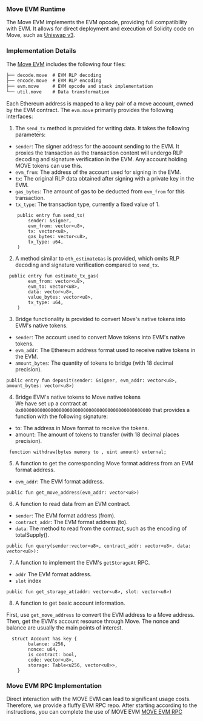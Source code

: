 ### Move EVM Runtime

The Move EVM implements the EVM opcode, providing full compatibility with EVM. It allows for direct deployment and execution of Solidity code on Move, such as [Uniswap v3](https://github.com/Uniswap/deploy-v3).

### Implementation Details

The [Move EVM](https://github.com/movemntdev/movement-v2/tree/main/aptos-move/framework/aptos-framework/sources/evm) includes the following four files:

```txt
├── decode.move  # EVM RLP decoding
├── encode.move  # EVM RLP encoding
├── evm.move     # EVM opcode and stack implementation
└── util.move    # Data transformation

```
Each Ethereum address is mapped to a key pair of a move account, owned by the EVM contract. The `evm.move` primarily provides the following interfaces:

1. The `send_tx` method is provided for writing data. It takes the following parameters:

- `sender`: The signer address for the account sending to the EVM. It proxies the transaction as the transaction content will undergo RLP decoding and signature verification in the EVM. Any account holding MOVE tokens can use this.
- `evm_from`: The address of the account used for signing in the EVM.
- `tx`: The original RLP data obtained after signing with a private key in the EVM.
- `gas_bytes`: The amount of gas to be deducted from `evm_from` for this transaction.
- `tx_type`: The transaction type, currently a fixed value of 1.

```move
    public entry fun send_tx(
        sender: &signer,
        evm_from: vector<u8>,
        tx: vector<u8>,
        gas_bytes: vector<u8>,
        tx_type: u64,
    )
```

2. A method similar to `eth_estimateGas` is provided, which omits RLP decoding and signature verification compared to `send_tx`.

```
 public entry fun estimate_tx_gas(
        evm_from: vector<u8>,
        evm_to: vector<u8>,
        data: vector<u8>,
        value_bytes: vector<u8>,
        tx_type: u64,
    )
```

3. Bridge functionality is provided to convert Move's native tokens into EVM's native tokens.

- `sender`: The account used to convert Move tokens into EVM's native tokens.
- `evm_addr`: The Ethereum address format used to receive native tokens in the EVM.
- `amount_bytes`: The quantity of tokens to bridge (with 18 decimal precision).

```
public entry fun deposit(sender: &signer, evm_addr: vector<u8>, amount_bytes: vector<u8>)

```

4. Bridge EVM's native tokens to Move native tokens  
We have set up a contract at `0x000000000000000000000000000000000000000000000000` that provides a function with the following signature:
- to: The address in Move format to receive the tokens.
- amount: The amount of tokens to transfer (with 18 decimal places precision).

```solidity
 function withdraw(bytes memory to , uint amount) external;
```

5. A function to get the corresponding Move format address from an EVM format address.

- `evm_addr`: The EVM format address.

```
public fun get_move_address(evm_addr: vector<u8>)
```

6. A function to read data from an EVM contract.

- `sender`: The EVM format address (from).
- `contract_addr`: The EVM format address (to).
- `data`: The method to read from the contract, such as the encoding of totalSupply().

```
public fun query(sender:vector<u8>, contract_addr: vector<u8>, data: vector<u8>):
```

7. A function to implement the EVM's `getStorageAt` RPC.

-   `addr` The EVM format address.
-   `slot` index

```
public fun get_storage_at(addr: vector<u8>, slot: vector<u8>)
```
8. A function to get basic account information.

First, use `get_move_address` to convert the EVM address to a Move address. Then, get the EVM's account resource through Move. The nonce and balance are usually the main points of interest.
```
  struct Account has key {
        balance: u256,
        nonce: u64,
        is_contract: bool,
        code: vector<u8>,
        storage: Table<u256, vector<u8>>,
    }

```


### Move EVM RPC Implementation
Direct interaction with the MOVE EVM can lead to significant usage costs. Therefore, we provide a fluffy EVM RPC repo. After starting according to the instructions, you can complete the use of MOVE EVM [MOVE EVM RPC](https://github.com/movemntdev/movement-evm-rpc-v2)